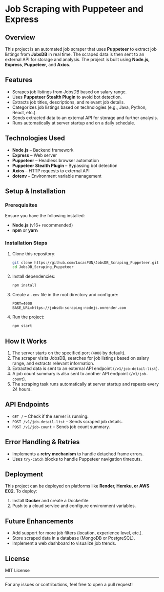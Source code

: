 # Job Scraping with Puppeteer and Express

## Overview
This project is an automated job scraper that uses **Puppeteer** to extract job listings from **JobsDB** in real time. The scraped data is then sent to an external API for storage and analysis. The project is built using **Node.js**, **Express**, **Puppeteer**, and **Axios**.

## Features
- Scrapes job listings from JobsDB based on salary range.
- Uses **Puppeteer Stealth Plugin** to avoid bot detection.
- Extracts job titles, descriptions, and relevant job details.
- Categorizes job listings based on technologies (e.g., Java, Python, React, etc.).
- Sends extracted data to an external API for storage and further analysis.
- Runs automatically at server startup and on a daily schedule.

## Technologies Used
- **Node.js** – Backend framework
- **Express** – Web server
- **Puppeteer** – Headless browser automation
- **Puppeteer Stealth Plugin** – Bypassing bot detection
- **Axios** – HTTP requests to external API
- **dotenv** – Environment variable management

## Setup & Installation
### Prerequisites
Ensure you have the following installed:
- **Node.js** (v16+ recommended)
- **npm** or **yarn**

### Installation Steps
1. Clone this repository:
   ```sh
   git clone https://github.com/LucasPUN/JobsDB_Scraping_Puppeteer.git
   cd JobsDB_Scraping_Puppeteer
   ```
2. Install dependencies:
   ```sh
   npm install
   ```
3. Create a `.env` file in the root directory and configure:
   ```env
   PORT=4000
   BASE_URL=https://jobsdb-scraping-nodejs.onrender.com
   ```
4. Run the project:
   ```sh
   npm start
   ```

## How It Works
1. The server starts on the specified port (`4000` by default).
2. The scraper visits JobsDB, searches for job listings based on salary range, and extracts relevant information.
3. Extracted data is sent to an external API endpoint (`/v1/job-detail-list`).
4. A job count summary is also sent to another API endpoint (`/v1/job-count`).
5. The scraping task runs automatically at server startup and repeats every 24 hours.

## API Endpoints
- `GET /` – Check if the server is running.
- `POST /v1/job-detail-list` – Sends scraped job details.
- `POST /v1/job-count` – Sends job count summary.

## Error Handling & Retries
- Implements a **retry mechanism** to handle detached frame errors.
- Uses `try-catch` blocks to handle Puppeteer navigation timeouts.

## Deployment
This project can be deployed on platforms like **Render, Heroku, or AWS EC2**. To deploy:
1. Install **Docker** and create a Dockerfile.
2. Push to a cloud service and configure environment variables.

## Future Enhancements
- Add support for more job filters (location, experience level, etc.).
- Store scraped data in a database (MongoDB or PostgreSQL).
- Implement a web dashboard to visualize job trends.

## License
MIT License

---

For any issues or contributions, feel free to open a pull request!

